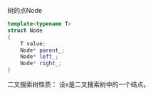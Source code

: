 树的点Node
```cpp
template<typename T>
struct Node
{
    T value;
    Node* parent_;
    Node* left_;
    Node* right_;
}
```

二叉搜索树性质：
设x是二叉搜索树中的一个结点。